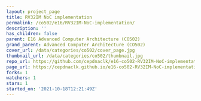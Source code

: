 ```yaml
---
layout: project_page
title: RV32IM NoC implementation
permalink: /co502/e16/RV32IM-NoC-implementation/
description: ''
has_children: false
parent: E16 Advanced Computer Architecture (CO502)
grand_parent: Advanced Computer Architecture (CO502)
cover_url: /data/categories/co502/cover_page.jpg
thumbnail_url: /data/categories/co502/thumbnail.jpg
repo_url: https://github.com/cepdnaclk/e16-co502-RV32IM-NoC-implementation
page_url: https://cepdnaclk.github.io/e16-co502-RV32IM-NoC-implementation
forks: 1
watchers: 1
stars: 1
started_on: '2021-10-18T12:21:49Z'
---
```


